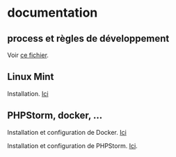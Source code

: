 # documentation

## process et règles de développement

Voir [ce fichier](./dev_process.md).


## Linux Mint

Installation. [Ici](./Linux_Mint.md)


## PHPStorm, docker, ...

Installation et configuration de Docker. [Ici](./tool_Docker.md)

Installation et configuration de PHPStorm. [Ici](./tool_PHPStorm.md).

